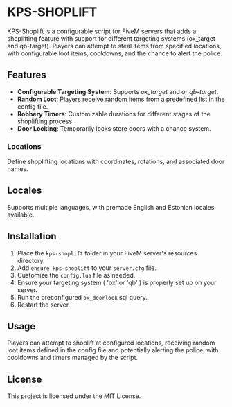 # KPS-SHOPLIFT

KPS-Shoplift is a configurable script for FiveM servers that adds a shoplifting feature with support for different targeting systems (ox_target and qb-target). Players can attempt to steal items from specified locations, with configurable loot items, cooldowns, and the chance to alert the police.

## Features

- **Configurable Targeting System**: Supports *ox_target* and or *qb-target*.
- **Random Loot**: Players receive random items from a predefined list in the config file.
- **Robbery Timers**: Customizable durations for different stages of the shoplifting process.
- **Door Locking**: Temporarily locks store doors with a chance system.

### Locations

Define shoplifting locations with coordinates, rotations, and associated door names.

## Locales

Supports multiple languages, with premade English and Estonian locales available.

## Installation


1. Place the `kps-shoplift` folder in your FiveM server's resources directory.
2. Add `ensure kps-shoplift` to your `server.cfg` file.
3. Customize the `config.lua` file as needed.
4. Ensure your targeting system ( 'ox' or 'qb' ) is properly set up on your server.
5. Run the preconfigured `ox_doorlock` sql query.
6. Restart the server.

## Usage

Players can attempt to shoplift at configured locations, receiving random loot items defined in the config file and potentially alerting the police, with cooldowns and timers managed by the script.

## License

This project is licensed under the MIT License.
